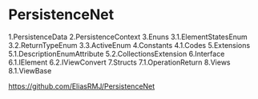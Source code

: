 # PersistenceNet

1.PersistenceData
2.PersistenceContext
3.Enuns
    3.1.ElementStatesEnum
    3.2.ReturnTypeEnum
    3.3.ActiveEnum
4.Constants
    4.1.Codes
5.Extensions
    5.1.DescriptionEnumAttribute
    5.2.CollectionsExtension
6.Interface
    6.1.IElement
    6.2.IViewConvert
7.Structs
    7.1.OperationReturn
8.Views
    8.1.ViewBase

https://github.com/EliasRMJ/PersistenceNet